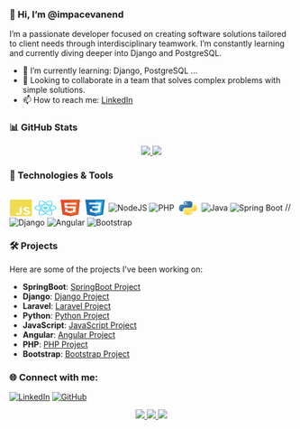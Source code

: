 ### 👋 Hi, I’m @impacevanend

I’m a passionate developer focused on creating software solutions tailored to client needs through interdisciplinary teamwork. I’m constantly learning and currently diving deeper into Django and PostgreSQL.

- 🌱 I’m currently learning: Django, PostgreSQL ...
- 💞️ Looking to collaborate in a team that solves complex problems with simple solutions.
- 📫 How to reach me: [LinkedIn](https://www.linkedin.com/in/jose-luis-bravo-carrillo-desarrollador-fullstack/)

### 📊 GitHub Stats

<div align="center">
  <a href="https://github.com/impacevanend">
    <img height="180em" src="https://github-readme-stats.vercel.app/api?username=impacevanend&show_icons=true&theme=onedark&include_all_commits=true&count_private=true"/>
    <img height="180em" src="https://github-readme-stats.vercel.app/api/top-langs/?username=impacevanend&layout=compact&langs_count=7&theme=onedark"/>
  </a>
</div>

### 🔧 Technologies & Tools

<div style="display: inline_block">
  <br>
  <img align="center" alt="JavaScript" height="30" width="40" src="https://raw.githubusercontent.com/devicons/devicon/master/icons/javascript/javascript-plain.svg">
  <img align="center" alt="React" height="30" width="40" src="https://raw.githubusercontent.com/devicons/devicon/master/icons/react/react-original.svg">
  <img align="center" alt="HTML" height="30" width="40" src="https://raw.githubusercontent.com/devicons/devicon/master/icons/html5/html5-original.svg">
  <img align="center" alt="CSS" height="30" width="40" src="https://raw.githubusercontent.com/devicons/devicon/master/icons/css3/css3-original.svg">
  <img align="center" alt="NodeJS" height="30" width="40" src="https://cdn.jsdelivr.net/gh/devicons/devicon/icons/nodejs/nodejs-original.svg">
  <img align="center" alt="PHP" height="40" width="50" src="https://cdn.jsdelivr.net/gh/devicons/devicon/icons/php/php-plain.svg">
  <img align="center" alt="Python" height="30" width="40" src="https://raw.githubusercontent.com/devicons/devicon/master/icons/python/python-original.svg">
  <img align="center" alt="Java" height="30" width="40" src="https://cdn.jsdelivr.net/gh/devicons/devicon/icons/java/java-original.svg">
  <img align="center" alt="Spring Boot" height="30" width="40" src="https://cdn.jsdelivr.net/gh/devicons/devicon/icons/spring/spring-original.svg">
  //<img align="center" alt="Django" height="30" width="40" src="https://cdn.jsdelivr.net/gh/devicons/devicon/icons/django/django-original.svg">
  <img align="center" alt="Angular" height="30" width="40" src="https://cdn.jsdelivr.net/gh/devicons/devicon/icons/angularjs/angularjs-original.svg">
  <img align="center" alt="Bootstrap" height="30" width="40" src="https://cdn.jsdelivr.net/gh/devicons/devicon/icons/bootstrap/bootstrap-original.svg">
</div>

### 🛠️ Projects

Here are some of the projects I've been working on:
- **SpringBoot**: [SpringBoot Project](https://github.com/impacevanend/SpringMicroservice)
- **Django**: [Django Project](https://github.com/impacevanend/dint)
- **Laravel**: [Laravel Project](https://github.com/impacevanend/proyectoLarable)
- **Python**: [Python Project](https://github.com/impacevanend/ascii-maze-runner)
- **JavaScript**: [JavaScript Project](https://github.com/impacevanend/fullpSF)
- **Angular**: [Angular Project](https://github.com/impacevanend/fullpSFt)
- **PHP**: [PHP Project](https://github.com/impacevanend/MORITASTORE)
- **Bootstrap**: [Bootstrap Project](https://github.com/impacevanend/MORITASTORE)

### 🌐 Connect with me:

[![LinkedIn](https://img.shields.io/badge/LinkedIn-blue?style=flat&logo=linkedin&labelColor=blue)](https://www.linkedin.com/in/jose-luis-bravo-carrillo-desarrollador-fullstack/)
[![GitHub](https://img.shields.io/badge/GitHub-black?style=flat&logo=github&labelColor=black)](https://github.com/impacevanend/impacevanend/blob/main/README.md)

<!---
impacevanend/impacevanend is a ✨ special ✨ repository because its `README.md` (this file) appears on your GitHub profile.
You can click the Preview link to take a look at your changes.
--->

<div align="center">
  <a href="https://github.com/impacevanend">
    <img height="180em" src="https://github-profile-summary-cards.vercel.app/api/cards/profile-details?username=impacevanend&theme=github_dark" />
    <img height="180em" src="https://github-profile-summary-cards.vercel.app/api/cards/stats?username=impacevanend&theme=github_dark" />
    <img height="180em" src="https://github-profile-summary-cards.vercel.app/api/cards/productive-time?username=impacevanend&theme=github_dark" />
  </a>
</div>
